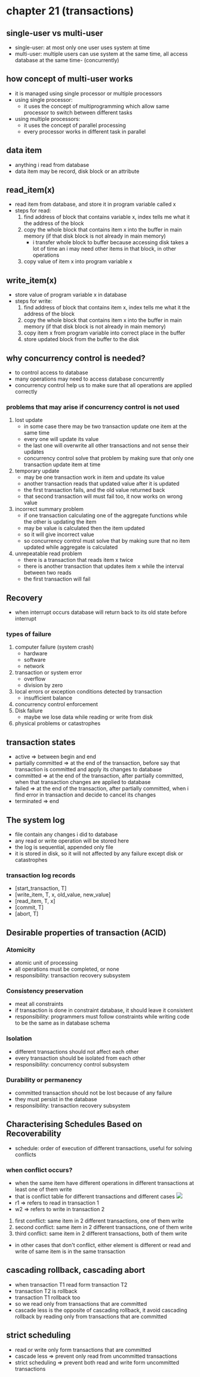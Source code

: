 # chapter 21 (transactions)

## single-user vs multi-user

- single-user: at most only one user uses system at time
- multi-user: multiple users can use system at the same time, all access database at the same time- (concurrently)

## how concept of multi-user works

- it is managed using single processor or multiple processors
- using single processor:
    - it uses the concept of multiprogramming which allow same processor to switch between different tasks
- using multiple processors:
    - it uses the concept of parallel processing
    - every processor works in different task in parallel

## data item

- anything i read from database
- data item may be record, disk block or an attribute

## read_item(x)

- read item from database, and store it in program variable called x
- steps for read:
    1. find address of block that contains variable x, index tells me what it the address of the block
    2. copy the whole block that contains item x into the buffer in main memory
       (if that disk block is not already in main memory)
        - i transfer whole block to buffer because accessing disk takes a lot of time
          an i may need other items in that block, in other operations
    3. copy value of item x into program variable x

## write_item(x)

- store value of program variable x in database
- steps for write:
    1. find address of block that contains item x, index tells me what it the address of the block
    2. copy the whole block that contains item x into the buffer in main memory
       (if that disk block is not already in main memory)
    3. copy item x from program variable into correct place in the buffer
    4. store updated block from the buffer to the disk

## why concurrency control is needed?
- to control access to database
- many operations may need to access database concurrently
- concurrency control help us to make sure that all operations are applied correctly
### problems that may arise if concurrency control is not used
1. lost update
   - in some case there may be two transaction update one item at the same time
   - every one will update its value
   - the last one will overwrite all other transactions and not sense their updates
   - concurrency control solve that problem by making sure that only one transaction update item at time
2. temporary update
   - may be one transaction work in item and update its value
   - another transaction reads that updated value after it is updated
   - the first transaction fails, and the old value returned back
   - that second transaction will must fail too, it now works on wrong value
3. incorrect summary problem 
   - if one transaction calculating one of the aggregate functions while the other is updating the item
   - may be value is calculated then the item updated
   - so it will give incorrect value
   - so concurrency control must solve that by making sure that no item updated while aggregate is calculated
4. unrepeatable read problem
   - there is a transaction that reads item x twice
   - there is another transaction that updates item x while the interval between two reads
   - the first transaction will fail
## Recovery
- when interrupt occurs database will return back to its old state before interrupt
### types of failure
1. computer failure (system crash)
   - hardware
   - software
   - network
2. transaction or system error
   - overflow
   - division by zero
3. local errors or exception conditions detected by transaction
   - insufficient balance
4. concurrency control enforcement
5. Disk failure
   - maybe we lose data while reading or write from disk
6. physical problems or catastrophes

## transaction states
- active => between begin and end
- partially committed => at the end of the transaction, before say that transaction is committed and apply its changes to database
- committed => at the end of the transaction, after partially committed, when that transaction changes are applied to database
- failed => at the end of the transaction, after partially committed, when i find error in transaction and decide to cancel its changes
- terminated => end

## The system log
- file contain any changes i did to database
- any read or write operation will be stored here
- the log is sequential, appended only file
- it is stored in disk, so it will not affected by any failure except disk or catastrophes

### transaction log records
- [start_transaction, T]
- [write_item, T, x, old_value, new_value]
- [read_item, T, x]
- [commit, T]
- [abort, T]

## Desirable properties of transaction (ACID)
### Atomicity
- atomic unit of processing
- all operations must be completed, or none
- responsibility: transaction recovery subsystem  
### Consistency preservation
- meat all constraints
- if transaction is done in constraint database, it should leave it consistent
- responsibility: programmers must follow constraints while writing code to be the same as in database schema
### Isolation
- different transactions should not affect each other
- every transaction should be isolated from each other
- responsibility: concurrency control subsystem
### Durability or permanency
- committed transaction should not be lost because of any failure
- they must persist in the database
- responsibility: transaction recovery subsystem

## Characterising Schedules Based on Recoverability
- schedule: order of execution of different transactions, useful for solving conflicts
### when conflict occurs?
- when the same item have different operations in different transactions at least one of them write
- that is conflict table for different transactions and different cases
![](./images/conflict.PNG)
- r1 => refers to read in transaction 1
- w2 => refers to write in transaction 2
1. first conflict: same item in 2 different transactions, one of them write
2. second conflict: same item in 2 different transactions, one of them write
3. third conflict: same item in 2 different transactions, both of them write

- in other cases that don't conflict, either element is different 
or read and write of same item is in the same transaction

## cascading rollback, cascading abort
- when transaction T1 read form transaction T2
- transaction T2 is rollback
- transaction T1 rollback too
- so we read only from transactions that are committed
- cascade less is the opposite of cascading rollback, 
it avoid cascading rollback by reading only from transactions that are committed

## strict scheduling
- read or write only form transactions that are committed
- cascade less => prevent only read from uncommitted transactions
- strict scheduling => prevent both read and write form uncommitted transactions